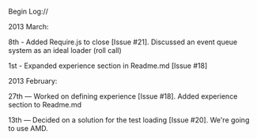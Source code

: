 Begin Log://

2013 March:

8th - Added Require.js to close [Issue #21]. Discussed an event queue system as an ideal loader (roll call)

1st - Expanded experience section in Readme.md [Issue #18]

2013 February:

27th — Worked on defining experience [Issue #18]. Added experience section to Readme.md

13th — Decided on a solution for the test loading [Issue #20]. We're going to use AMD.
